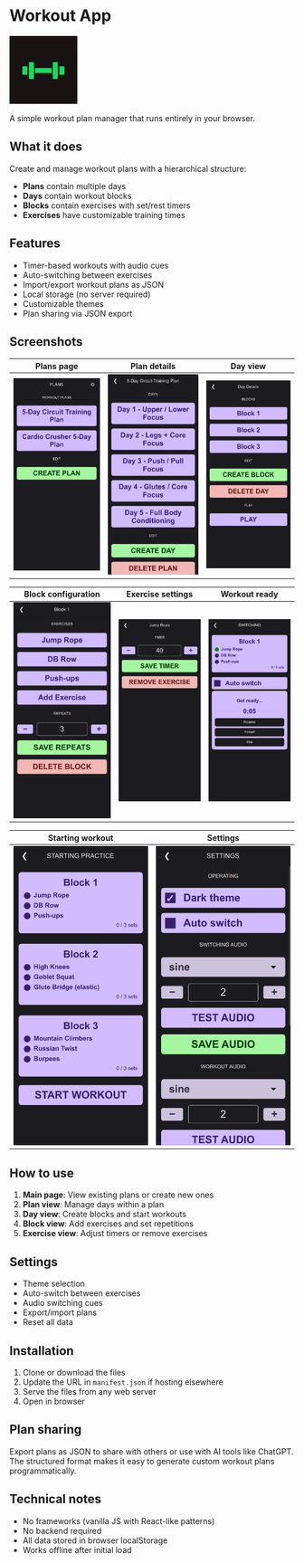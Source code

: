 # Workout App

![Workout App Icon](icons/120x120.png)

A simple workout plan manager that runs entirely in your browser.

## What it does

Create and manage workout plans with a hierarchical structure:

- **Plans** contain multiple days
- **Days** contain workout blocks  
- **Blocks** contain exercises with set/rest timers
- **Exercises** have customizable training times

## Features

- Timer-based workouts with audio cues
- Auto-switching between exercises
- Import/export workout plans as JSON
- Local storage (no server required)
- Customizable themes
- Plan sharing via JSON export

## Screenshots

| Plans page | Plan details | Day view |
|------------|--------------|----------|
| ![Plans](screenshots/plans.png) | ![Plan](screenshots/plan.png) | ![Day](screenshots/day.png) |

| Block configuration | Exercise settings | Workout ready |
|-------------------|------------------|---------------|
| ![Block](screenshots/block.png) | ![Exercise](screenshots/exercise.png) | ![Ready](screenshots/ready.png) |

| Starting workout | Settings |
|------------------|----------|
| ![Starting](screenshots/starting.png) | ![Settings](screenshots/settings.png) |

## How to use

1. **Main page**: View existing plans or create new ones
2. **Plan view**: Manage days within a plan
3. **Day view**: Create blocks and start workouts
4. **Block view**: Add exercises and set repetitions
5. **Exercise view**: Adjust timers or remove exercises

## Settings

- Theme selection
- Auto-switch between exercises
- Audio switching cues
- Export/import plans
- Reset all data

## Installation

1. Clone or download the files
2. Update the URL in `manifest.json` if hosting elsewhere
3. Serve the files from any web server
4. Open in browser

## Plan sharing

Export plans as JSON to share with others or use with AI tools like ChatGPT. The structured format makes it easy to generate custom workout plans programmatically.

## Technical notes

- No frameworks (vanilla JS with React-like patterns)
- No backend required
- All data stored in browser localStorage
- Works offline after initial load
